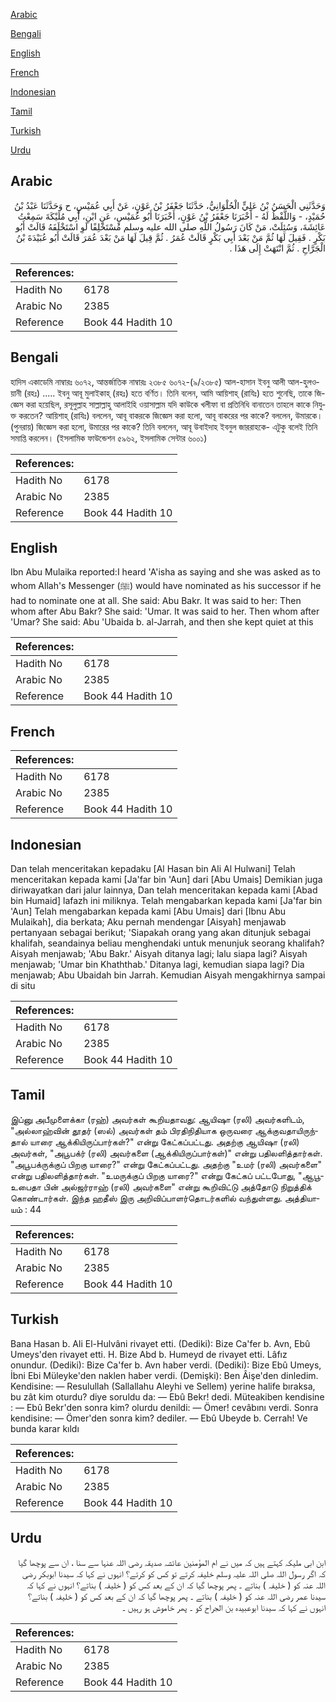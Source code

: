 [Arabic](#arabic)

[Bengali](#bengali)

[English](#english)

[French](#french)

[Indonesian](#indonesian)

[Tamil](#tamil)

[Turkish](#turkish)

[Urdu](#urdu)

## Arabic


<div dir="rtl" lang="ar" style={{fontSize:'larger',backgroundColor:'#f8f9fa',padding:20}}>
وَحَدَّثَنِي الْحَسَنُ بْنُ عَلِيٍّ الْحُلْوَانِيُّ، حَدَّثَنَا جَعْفَرُ بْنُ عَوْنٍ، عَنْ أَبِي عُمَيْسٍ، ح وَحَدَّثَنَا عَبْدُ بْنُ حُمَيْدٍ، - وَاللَّفْظُ لَهُ - أَخْبَرَنَا جَعْفَرُ بْنُ عَوْنٍ، أَخْبَرَنَا أَبُو عُمَيْسٍ، عَنِ ابْنِ، أَبِي مُلَيْكَةَ سَمِعْتُ عَائِشَةَ، وَسُئِلَتْ، مَنْ كَانَ رَسُولُ اللَّهِ صلى الله عليه وسلم مُسْتَخْلِفًا لَوِ اسْتَخْلَفَهُ قَالَتْ أَبُو بَكْرٍ ‏.‏ فَقِيلَ لَهَا ثُمَّ مَنْ بَعْدَ أَبِي بَكْرٍ قَالَتْ عُمَرُ ‏.‏ ثُمَّ قِيلَ لَهَا مَنْ بَعْدَ عُمَرَ قَالَتْ أَبُو عُبَيْدَةَ بْنُ الْجَرَّاحِ ‏.‏ ثُمَّ انْتَهَتْ إِلَى هَذَا ‏.‏
</div>
<div style={{backgroundColor:'#f8f9fa',padding:20, marginBottom: 10}}><table> <thead> <tr> <th>References:</th> <th></th> </tr> </thead> <tbody><tr><td>Hadith No</td><td>6178</td></tr><tr><td>Arabic No</td><td>2385</td></tr><tr><td>Reference</td><td>Book 44 Hadith 10</td></tr></tbody></table></div>

## Bengali


<div dir="ltr" lang="bn" style={{fontSize:'larger',backgroundColor:'#f8f9fa',padding:20}}>
হাদিস একাডেমি নাম্বারঃ ৬০৭২, আন্তর্জাতিক নাম্বারঃ ২৩৮৫ ৬০৭২-(৯/২৩৮৫) আল-হাসান ইবনু আলী আল-হুলওয়ানী (রহঃ) ..... ইবনু আবূ মুলাইকাহ্ (রহঃ) হতে বর্ণিত। তিনি বলেন, আমি আয়িশাহ্ (রাযিঃ) হতে শুনেছি, তাকে জিজ্ঞেস করা হয়েছিল, রসূলুল্লাহ সাল্লাল্লাহু আলাইহি ওয়াসাল্লাম যদি কাউকে খলীফা বা প্রতিনিধি বানাতেন তাহলে কাকে নিযুক্ত করতেন? আয়িশাহ্ (রাযিঃ) বললেন, আবূ বাকরকে জিজ্ঞেস করা হলো, আবূ বাকরের পর কাকে? বললেন, উমারকে। (পুনরায়) জিজ্ঞেস করা হলো, উমারের পর কাকে? তিনি বললেন, আবূ উবাইদাহ ইবনুল জাররাহকে- এটুকু বলেই তিনি সমাপ্তি করলেন। (ইসলামিক ফাউন্ডেশন ৫৯৬২, ইসলামিক সেন্টার ৬০০১)
</div>
<div style={{backgroundColor:'#f8f9fa',padding:20, marginBottom: 10}}><table> <thead> <tr> <th>References:</th> <th></th> </tr> </thead> <tbody><tr><td>Hadith No</td><td>6178</td></tr><tr><td>Arabic No</td><td>2385</td></tr><tr><td>Reference</td><td>Book 44 Hadith 10</td></tr></tbody></table></div>

## English


<div dir="ltr" lang="en" style={{fontSize:'larger',backgroundColor:'#f8f9fa',padding:20}}>
Ibn Abu Mulaika reported:I heard 'A'isha as saying and she was asked as to whom Allah's Messenger (ﷺ) would have nominated as his successor if he had to nominate one at all. She said: Abu Bakr. It was said to her: Then whom after Abu Bakr? She said: 'Umar. It was said to her. Then whom after 'Umar? She said: Abu 'Ubaida b. al-Jarrah, and then she kept quiet at this
</div>
<div style={{backgroundColor:'#f8f9fa',padding:20, marginBottom: 10}}><table> <thead> <tr> <th>References:</th> <th></th> </tr> </thead> <tbody><tr><td>Hadith No</td><td>6178</td></tr><tr><td>Arabic No</td><td>2385</td></tr><tr><td>Reference</td><td>Book 44 Hadith 10</td></tr></tbody></table></div>

## French


<div dir="ltr" lang="fr" style={{fontSize:'larger',backgroundColor:'#f8f9fa',padding:20}}>

</div>
<div style={{backgroundColor:'#f8f9fa',padding:20, marginBottom: 10}}><table> <thead> <tr> <th>References:</th> <th></th> </tr> </thead> <tbody><tr><td>Hadith No</td><td>6178</td></tr><tr><td>Arabic No</td><td>2385</td></tr><tr><td>Reference</td><td>Book 44 Hadith 10</td></tr></tbody></table></div>

## Indonesian


<div dir="ltr" lang="id" style={{fontSize:'larger',backgroundColor:'#f8f9fa',padding:20}}>
Dan telah menceritakan kepadaku [Al Hasan bin Ali Al Hulwani] Telah menceritakan kepada kami [Ja'far bin 'Aun] dari [Abu Umais] Demikian juga diriwayatkan dari jalur lainnya, Dan telah menceritakan kepada kami [Abad bin Humaid] lafazh ini miliknya. Telah mengabarkan kepada kami [Ja'far bin 'Aun] Telah mengabarkan kepada kami [Abu Umais] dari [Ibnu Abu Mulaikah], dia berkata; Aku pernah mendengar [Aisyah] menjawab pertanyaan sebagai berikut; 'Siapakah orang yang akan ditunjuk sebagai khalifah, seandainya beliau menghendaki untuk menunjuk seorang khalifah? Aisyah menjawab; 'Abu Bakr.' Aisyah ditanya lagi; lalu siapa lagi? Aisyah menjawab; 'Umar bin Khaththab.' Ditanya lagi, kemudian siapa lagi? Dia menjawab; Abu Ubaidah bin Jarrah. Kemudian Aisyah mengakhirnya sampai di situ
</div>
<div style={{backgroundColor:'#f8f9fa',padding:20, marginBottom: 10}}><table> <thead> <tr> <th>References:</th> <th></th> </tr> </thead> <tbody><tr><td>Hadith No</td><td>6178</td></tr><tr><td>Arabic No</td><td>2385</td></tr><tr><td>Reference</td><td>Book 44 Hadith 10</td></tr></tbody></table></div>

## Tamil


<div dir="ltr" lang="ta" style={{fontSize:'larger',backgroundColor:'#f8f9fa',padding:20}}>
இப்னு அபீமுளைக்கா (ரஹ்) அவர்கள் கூறியதாவது: ஆயிஷா (ரலி) அவர்களிடம், "அல்லாஹ்வின் தூதர் (ஸல்) அவர்கள் தம் பிரதிநிதியாக ஒருவரை ஆக்குவதாயிருந்தால் யாரை ஆக்கியிருப்பார்கள்?" என்று கேட்கப்பட்டது. அதற்கு ஆயிஷா (ரலி) அவர்கள், "அபூபக்ர் (ரலி) அவர்களை (ஆக்கியிருப்பார்கள்)" என்று பதிலளித்தார்கள். "அபூபக்ருக்குப் பிறகு யாரை?" என்று கேட்கப்பட்டது. அதற்கு "உமர் (ரலி) அவர்களை" என்று பதிலளித்தார்கள். "உமருக்குப் பிறகு யாரை?" என்று கேட்கப் பட்டபோது, "ஆபூஉபைதா பின் அல்ஜர்ராஹ் (ரலி) அவர்களை" என்று கூறிவிட்டு அத்தோடு நிறுத்திக் கொண்டார்கள். இந்த ஹதீஸ் இரு அறிவிப்பாளர்தொடர்களில் வந்துள்ளது. அத்தியாயம் : 44
</div>
<div style={{backgroundColor:'#f8f9fa',padding:20, marginBottom: 10}}><table> <thead> <tr> <th>References:</th> <th></th> </tr> </thead> <tbody><tr><td>Hadith No</td><td>6178</td></tr><tr><td>Arabic No</td><td>2385</td></tr><tr><td>Reference</td><td>Book 44 Hadith 10</td></tr></tbody></table></div>

## Turkish


<div dir="ltr" lang="tr" style={{fontSize:'larger',backgroundColor:'#f8f9fa',padding:20}}>
Bana Hasan b. Ali El-Hulvâni rivayet etti. (Dediki): Bize Ca'fer b. Avn, Ebû Umeys'den rivayet etti. H. Bize Abd b. Humeyd de rivayet etti. Lâfız onundur. (Dediki): Bize Ca'fer b. Avn haber verdi. (Dediki): Bize Ebû Umeys, İbni Ebi Müleyke'den naklen haber verdi. (Demişki): Ben Âişe'den dinledim. Kendisine: — Resulullah (Sallallahu Aleyhi ve Sellem) yerine halife bıraksa, bu zât kim oturdu? diye soruldu da: — Ebû Bekr! dedi. Müteakiben kendisine : — Ebû Bekr'den sonra kim? olurdu denildi: — Ömer! cevâbını verdi. Sonra kendisine: — Ömer'den sonra kim? dediler. — Ebû Ubeyde b. Cerrah! Ve bunda karar kıldı
</div>
<div style={{backgroundColor:'#f8f9fa',padding:20, marginBottom: 10}}><table> <thead> <tr> <th>References:</th> <th></th> </tr> </thead> <tbody><tr><td>Hadith No</td><td>6178</td></tr><tr><td>Arabic No</td><td>2385</td></tr><tr><td>Reference</td><td>Book 44 Hadith 10</td></tr></tbody></table></div>

## Urdu


<div dir="rtl" lang="ur" style={{fontSize:'larger',backgroundColor:'#f8f9fa',padding:20}}>
ابن ابی ملیکہ کہتے ہیں کہ میں نے ام المؤمنین عائشہ صدیقہ رضی اللہ عنہا سے سنا ، ان سے پوچھا گیا کہ اگر رسول اللہ صلی اللہ علیہ وسلم خلیفہ کرتے تو کس کو کرتے؟ انہوں نے کہا کہ سیدنا ابوبکر رضی اللہ عنہ کو ( خلیفہ ) بناتے ۔ پھر پوچھا گیا کہ ان کے بعد کس کو ( خلیفہ ) بناتے؟ انہوں نے کہا کہ سیدنا عمر رضی اللہ عنہ کو ( خلیفہ ) بناتے ۔ پھر پوچھا گیا کہ ان کے بعد کس کو ( خلیفہ ) بناتے؟ انہوں نے کہا کہ سیدنا ابوعبیدہ بن الجراح کو ۔ پھر خاموش ہو رہیں ۔
</div>
<div style={{backgroundColor:'#f8f9fa',padding:20, marginBottom: 10}}><table> <thead> <tr> <th>References:</th> <th></th> </tr> </thead> <tbody><tr><td>Hadith No</td><td>6178</td></tr><tr><td>Arabic No</td><td>2385</td></tr><tr><td>Reference</td><td>Book 44 Hadith 10</td></tr></tbody></table></div>